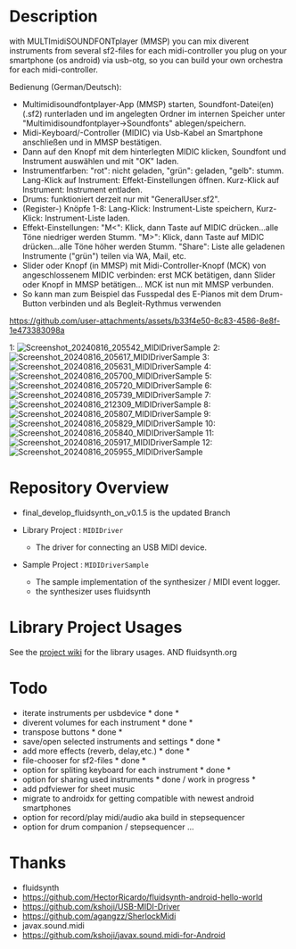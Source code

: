 Description
====
with MULTImidiSOUNDFONTplayer (MMSP) you can mix diverent instruments
from several sf2-files for each midi-controller you plug on your
smartphone (os android) via usb-otg, so you can build your
own orchestra for each midi-controller.

Bedienung (German/Deutsch):

- Multimidisoundfontplayer-App (MMSP) starten, Soundfont-Datei(en) (.sf2) runterladen und im angelegten Ordner im internen Speicher unter "Multimidisoundfontplayer->Soundfonts" ablegen/speichern.
- Midi-Keyboard/-Controller (MIDIC) via Usb-Kabel an Smartphone anschließen und in MMSP bestätigen.
- Dann auf den Knopf mit dem hinterlegten MIDIC klicken, Soundfont und Instrument auswählen und mit "OK" laden.
- Instrumentfarben: "rot": nicht geladen, "grün": geladen, "gelb": stumm. Lang-Klick auf Instrument: Effekt-Einstellungen öffnen. Kurz-Klick auf Instrument: Instrument entladen.
- Drums: funktioniert derzeit nur mit "GeneralUser.sf2".
- (Register-) Knöpfe 1-8: Lang-Klick: Instrument-Liste speichern, Kurz-Klick: Instrument-Liste laden.
- Effekt-Einstellungen: "M<": Klick, dann Taste auf MIDIC drücken...alle Töne niedriger werden Stumm. "M>": Klick, dann Taste auf MIDIC drücken...alle Töne höher werden Stumm. "Share": Liste alle geladenen Instrumente ("grün") teilen via WA, Mail, etc.
- Slider oder Knopf (in MMSP) mit Midi-Controller-Knopf (MCK) von angeschlossenem MIDIC verbinden: erst MCK betätigen, dann Slider oder Knopf in MMSP betätigen... MCK ist nun mit MMSP verbunden.
- So kann man zum Beispiel das Fusspedal des E-Pianos mit dem Drum-Button verbinden und als Begleit-Rythmus verwenden


https://github.com/user-attachments/assets/b33f4e50-8c83-4586-8e8f-1e473383098a

1:
![Screenshot_20240816_205542_MIDIDriverSample](https://github.com/user-attachments/assets/e13646fb-44d7-4b8e-82a2-902189ac0237)
2:
![Screenshot_20240816_205617_MIDIDriverSample](https://github.com/user-attachments/assets/a81e67e0-ca0a-4b92-98a8-adbb194f8379)
3:
![Screenshot_20240816_205631_MIDIDriverSample](https://github.com/user-attachments/assets/8e7c515e-b33b-4bf3-900c-c16158594c58)
4:
![Screenshot_20240816_205700_MIDIDriverSample](https://github.com/user-attachments/assets/e4e959ef-6fcb-4b45-82d5-7f58d7f9d2cb)
5:
![Screenshot_20240816_205720_MIDIDriverSample](https://github.com/user-attachments/assets/3a042386-dacb-4991-8df3-9718778a4127)
6:
![Screenshot_20240816_205739_MIDIDriverSample](https://github.com/user-attachments/assets/6069cc84-b3e8-4920-922a-4a7465a19473)
7:
![Screenshot_20240816_212309_MIDIDriverSample](https://github.com/user-attachments/assets/ac048996-e45a-440b-ac8b-1791b31317b5)
8:
![Screenshot_20240816_205807_MIDIDriverSample](https://github.com/user-attachments/assets/a462ca11-cd9f-4598-a60a-fc888650b7bf)
9:
![Screenshot_20240816_205829_MIDIDriverSample](https://github.com/user-attachments/assets/1b597847-4262-4821-bb4e-c922b5f3a1be)
10:
![Screenshot_20240816_205840_MIDIDriverSample](https://github.com/user-attachments/assets/31975b93-4a42-477b-9754-924ff0681ff3)
11:
![Screenshot_20240816_205917_MIDIDriverSample](https://github.com/user-attachments/assets/959121a3-fd93-4aea-a956-ea7567a299c6)
12:
![Screenshot_20240816_205955_MIDIDriverSample](https://github.com/user-attachments/assets/428a870e-882b-43bf-b527-d3941b4fb4bc)

Repository Overview
====
- final_develop_fluidsynth_on_v0.1.5 is the updated Branch

- Library Project : `MIDIDriver`
    - The driver for connecting an USB MIDI device.

- Sample Project : `MIDIDriverSample`
    - The sample implementation of the synthesizer / MIDI event logger.
    - the synthesizer uses fluidsynth
  


Library Project Usages
====

See the [project wiki](https://github.com/kshoji/USB-MIDI-Driver/wiki) for the library usages.
AND fluidsynth.org


Todo
====
- iterate instruments per usbdevice * done *
- diverent volumes for each instrument * done *
- transpose buttons * done *
- save/open selected instruments and settings * done *
- add more effects (reverb, delay,etc.) * done *
- file-chooser for sf2-files * done *
- option for spliting keyboard for each instrument * done *
- option for sharing used instruments * done / work in progress *
- add pdfviewer for sheet music
- migrate to androidx for getting compatible with newest android smartphones
- option for record/play midi/audio aka build in stepsequencer
- option for drum companion / stepsequencer
...




Thanks
====
- fluidsynth
- https://github.com/HectorRicardo/fluidsynth-android-hello-world
- https://github.com/kshoji/USB-MIDI-Driver
- https://github.com/agangzz/SherlockMidi
- javax.sound.midi
- https://github.com/kshoji/javax.sound.midi-for-Android
